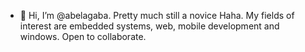 - 👋 Hi, I’m @abelagaba. Pretty much still a novice Haha. My fields of interest are embedded systems, web, mobile development and windows. Open to collaborate.
